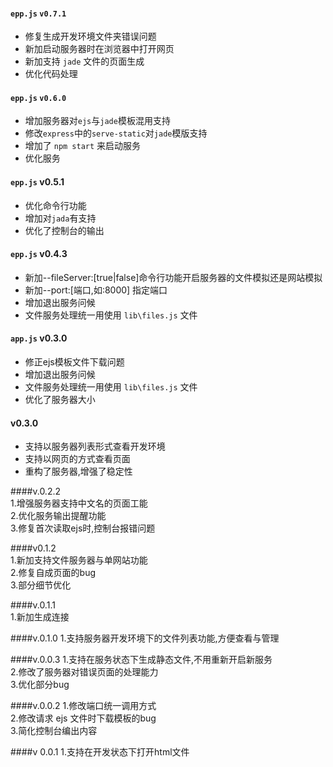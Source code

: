 #### `epp.js` `v0.7.1`
* 修复生成开发环境文件夹错误问题  
* 新加启动服务器时在浏览器中打开网页  
* 新加支持 `jade` 文件的页面生成  
* 优化代码处理  

#### `epp.js` `v0.6.0`
* 增加服务器对`ejs`与`jade`模板混用支持
* 修改`express`中的`serve-static`对`jade`模版支持
* 增加了 `npm start` 来启动服务    
* 优化服务 

#### `epp.js` v0.5.1

* 优化命令行功能
* 增加对`jada`有支持
* 优化了控制台的输出


#### `epp.js` v0.4.3

* 新加--fileServer:[true|false]命令行功能开启服务器的文件模拟还是网站模拟
* 新加--port:[端口,如:8000] 指定端口
* 增加退出服务问候  
* 文件服务处理统一用使用 `lib\files.js` 文件 

#### `app.js` v0.3.0 
* 修正ejs模板文件下载问题
* 增加退出服务问候  
* 文件服务处理统一用使用 `lib\files.js` 文件  
* 优化了服务器大小   

#### v0.3.0
* 支持以服务器列表形式查看开发环境  
* 支持以网页的方式查看页面  
* 重构了服务器,增强了稳定性  

####v.0.2.2  
1.增强服务器支持中文名的页面工能  
2.优化服务输出提醒功能  
3.修复首次读取ejs时,控制台报错问题  

####v0.1.2  
1.新加支持文件服务器与单网站功能  
2.修复自成页面的bug  
3.部分细节优化  

####v.0.1.1  
1.新加生成连接  

####v.0.1.0
1.支持服务器开发环境下的文件列表功能,方便查看与管理

####v.0.0.3
1.支持在服务状态下生成静态文件,不用重新开启新服务  
2.修改了服务器对错误页面的处理能力  
3.优化部分bug  

####v.0.0.2
1.修改端口统一调用方式  
2.修改请求 ejs 文件时下载模板的bug  
3.简化控制台编出内容  

####v 0.0.1
1.支持在开发状态下打开html文件  